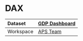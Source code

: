 



# DAX

|Dataset|[GDP Dashboard](./../GDP-Dashboard.md)|
| :--- | :--- |
|Workspace|[APS Team](../../Workspaces/APS-Team.md)|

